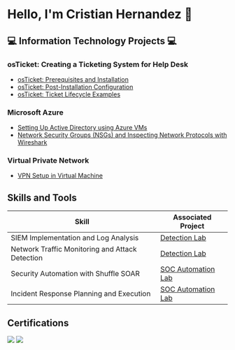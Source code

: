 # Hello, I'm Cristian Hernandez 👋  

## 💻 Information Technology Projects 💻

### osTicket: Creating a Ticketing System for Help Desk
- [osTicket: Prerequisites and Installation](#)
- [osTicket: Post-Installation Configuration](#)
- [osTicket: Ticket Lifecycle Examples](#)

### Microsoft Azure
- [Setting Up Active Directory using Azure VMs](#)
- [Network Security Groups (NSGs) and Inspecting Network Protocols with Wireshark](#)

### Virtual Private Network
- [VPN Setup in Virtual Machine](#)

## Skills and Tools

| **Skill**                                    | **Associated Project**         |
|----------------------------------------------|---------------------------------|
| SIEM Implementation and Log Analysis         | [Detection Lab](#)             |
| Network Traffic Monitoring and Attack Detection | [Detection Lab](#)            |
| Security Automation with Shuffle SOAR        | [SOC Automation Lab](#)        |
| Incident Response Planning and Execution     | [SOC Automation Lab](#)        |


## Certifications
<div>
    <img src="https://img.shields.io/badge/-Security%2B-FF0000?&style=for-the-badge&logo=CompTIA&logoColor=white" />
<a href="https://github.com/cristian119/cristian119/raw/main/introductiontonetworks.pdf">
    <img src="https://img.shields.io/badge/-Cisco_Introduction_to_Networks-007ACC?&style=for-the-badge&logo=Cisco&logoColor=white" />
</a>
</div>
